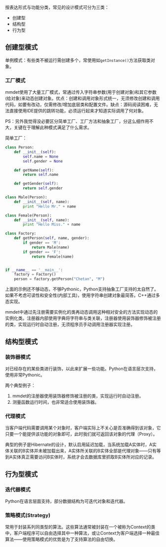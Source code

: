 按表达形式与功能分类，常见的设计模式可分为三类：

- 创建型
- 结构型
- 行为型

## 创建型模式

单例模式：有些类不被运行需创建多个，常使用如`getInstance()`方法获取类对象。

### 工厂模式

mmdet使用了大量工厂模式，常通过传入字符串参数(用于创建对象)和其它参数(给对象)来动态创建对象。优点：创建和调用对象形式统一，无须修改创建和调用代码，如要有改动，仅需修改/增加底层类和配置文件。缺点：源码阅读困难，无法直接使用IDE提供的跳转功能，必须运行起来才知道实际调用了何对象。

PS：另外我觉得没必要区分简单工厂、工厂方法和抽象工厂，分这么细作用不大，关键在于理解此种模式满足了什么需求。

简单工厂：

```python
class Person:
    def __init__(self):
        self.name = None
        self.gender = None

    def getName(self):
        return self.name

    def getGender(self):
        return self.gender

class Male(Person):
    def __init__(self, name):
        print "Hello Mr." + name

class Female(Person):
    def __init__(self, name):
        print "Hello Miss." + name

class Factory:
    def getPerson(self, name, gender):
        if gender == 'M':
        	return Male(name)
        if gender == 'F':
            return Female(name)


if __name__ == '__main__':
    factory = Factory()
    person = factory.getPerson("Chetan", "M")
```

上面的示例还不够动态，不够Pythonic，Python支持抽象工厂支持的太自然了。如果不考虑可读性和安全性(内部工具)，使用字符串创建对象最简答。C++通过多态实现。

mmdet中通过先注册需要实例化的类再动态调用这种相对安全的方法实现动态的实例化类。注册器内部使用字典将字符串与类关联，注册器使用装饰器修饰被注册的类，实现运行时自动注册，无须程序员手动调用注册器实现注册。



## 结构型模式

### 装饰器模式

对已经存在的某些类进行装饰，以此来扩展一些功能。Python在语言层次支持，使用非常Pythonic。

两个典型例子：

1. mmdet的注册器使用装饰器修饰被注册的类，实现运行时自动注册。
2. 测量函数运行时间，也非常适合使用装饰器。

### 代理模式

当客户端代码需要调用某个对象时，客户端实际上不关心是否准确得到该对象，它只要一个能提供该功能的对象即可，此时我们就可返回该对象的代理（Proxy）。

典型的例子是Hibernate的设计，默认启用延迟加载，当系统加载A实体时，A实体关联的B实体并未被加载出来，A实体所关联的B实体全部是代理对象——只有等到A实体真正需要访问B实体时，系统才会去数据库里抓取B实体所对应的记录。



## 行为型模式

### 迭代器模式

Python在语言层面支持，部分数据结构为可迭代对象和迭代器。

### 策略模式(Strategy)

常用于封装系列同类型的算法。这些算法通常被封装在一个被称为Context的类中，客户端程序可以自由选择其中一种算法，或让Context为客户端选择一种最佳算法——使用策略模式的优势是为了支持算法的自由切换。

